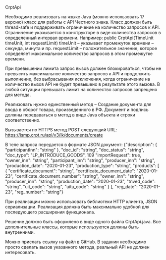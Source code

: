 CrptApi

Необходимо реализовать на языке Java (можно использовать 17 версию) класс для работы с API Честного знака. Класс должен быть thread-safe и поддерживать ограничение на количество запросов к API. Ограничение указывается в конструкторе в виде количества запросов в определенный интервал времени. Например: public CrptApi(TimeUnit timeUnit, int requestLimit) timeUnit – указывает промежуток времени – секунда, минута и пр. requestLimit – положительное значение, которое определяет максимальное количество запросов в этом промежутке времени.

При превышении лимита запрос вызов должен блокироваться, чтобы не превысить максимальное количество запросов к API и продолжить выполнение, без выбрасывания исключения, когда ограничение на количество вызов API не будет превышено в результате этого вызова. В любой ситуации превышать лимит на количество запросов запрещено для метода.

Реализовать нужно единственный метод – Создание документа для ввода в оборот товара, произведенного в РФ. Документ и подпись должны передаваться в метод в виде Java объекта и строки соответственно.

Вызывается по HTTPS метод POST следующий URL: https://ismp.crpt.ru/api/v3/lk/documents/create

В теле запроса передается в формате JSON документ: {"description": { "participantInn": "string" }, "doc_id": "string", "doc_status": "string", "doc_type": "LP_INTRODUCE_GOODS", 109 "importRequest": true, "owner_inn": "string", "participant_inn": "string", "producer_inn": "string", "production_date": "2020-01-23", "production_type": "string", "products": [ { "certificate_document": "string", "certificate_document_date": "2020-01-23", "certificate_document_number": "string", "owner_inn": "string", "producer_inn": "string", "production_date": "2020-01-23", "tnved_code": "string", "uit_code": "string", "uitu_code": "string" } ], "reg_date": "2020-01-23", "reg_number": "string"}

При реализации можно использовать библиотеки HTTP клиента, JSON сериализации. Реализация должна быть максимально удобной для последующего расширения функционала.

Решение должно быть оформлено в виде одного файла CrptApi.java. Все дополнительные классы, которые используются должны быть внутренними.

Можно прислать ссылку на файл в GitHub. В задании необходимо просто сделать вызов указанного метода, реальный API не должен интересовать.
